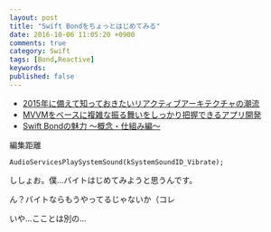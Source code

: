 ```yaml
---
layout: post
title: "Swift Bondをちょっとはじめてみる"
date: 2016-10-06 11:05:20 +0900
comments: true
category: Swift
tags: [Bond,Reactive]
keywords:
published: false
---
```




<div class="github-widget" data-repo="ReactiveKit/Bond"></div>
<!-- more -->

- [2015年に備えて知っておきたいリアクティブアーキテクチャの潮流](http://qiita.com/hiruberuto/items/9c1d862099c2e12f5b0f)
- [MVVMをベースに複雑な振る舞いをしっかり把握できるアプリ開発](http://qiita.com/susieyy/items/2af5321b287b8d2f49f6)
- [Swift Bondの魅力 〜概念・仕組み編〜](http://qiita.com/hachinobu/items/2026f157038cae0b9ae6)


編集距離



    AudioServicesPlaySystemSound(kSystemSoundID_Vibrate);







ししょお。僕…バイトはじめてみようと思うんです。

ん？バイトならもうやってるじゃないか（コレ

いや…こことは別の…
